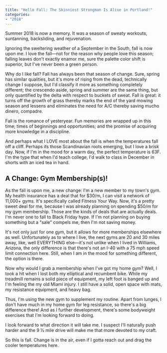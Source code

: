 ```yaml
---
title: "Hello Fall: The Skinniest Strongman Is Alive in Portland!"
categories:
- "2018"
---
```


Summer 2018 is now a memory.  It was a season of sweaty workouts, suntanning, backsliding, and rejuvenation.

Ignoring the sweltering weather of a September in the South, fall is now upon me. I love the fall—not for the reason why people love this season; falling leaves don't exactly enamor me, sure the palette color shift is superior, but I've never been a green person.

Why do I like fall? Fall has always been that season of change.  Sure, spring has similar qualities, but it's more of rising from the dead, technically change I suppose, but I'd classify it more as something completely different; the crescendo aside, spring and summer are the same thing, but only quantified by the delta with respect to buckets of sweat.  Fall is great: it turns off the growth of grass thereby marks the end of the yard mowing season and lessens and eliminates the need for A/C thereby saving mucho dinero, compadre.

Fall is the romance of yesteryear.  Fun memories are wrapped up in this time; times of beginnings and opportunities; and the promise of acquiring more knowledge in a discipline.

And perhaps what I LOVE most about the fall is when the temperatures fall off a cliff.  Perhaps its those Scandinavian roots emerging, but I love a brisk day.  Now, if I'm in the mood for a warm day, the perfect temperature is 63F.  I'm the type that when I'd teach college, I'd walk to class in December in shorts with an iced tea in hand.

## A Change: Gym Membership(s)!

As the fall is upon me, a new change:  I'm a new member to my town's gym.  My health insurance has a deal that for $30/m, I can visit a network of 11,000+ gyms.  It's specifically called Fitness Your Way.  Now, it's a pretty sweet deal for me, because I was already planning on spending $50/m for my gym membership.  Those are the kinds of deals that are actually deals.  I'm never one to fall to Black Friday hype.  If I'm not planning on buying something but a "sale" compels me, then I'm not saving money.

It's not only just for one gym, but it allows for more memberships elsewhere as well.  Unfortunately as to where I live, the next gyms are 20 and 30 miles away, like, well EVERYTHING else—it's not unlike when I lived in Williams, Arizona, the only difference is that there's not an I-40 with a 75 mph speed limit connection here.  Still, when I am in the mood for something different, the option is there.

Now why would I grab a membership when I've got my home gym?  Well, I took a hit when I lost both my elliptical and recumbent bike.  While my treadmill remains a solid piece of equipment, my left foot is banged up and I'm feeling the my old Miami injury.  I still have a solid, open space with mats, my resistance equipment, and heavy bag.

Thus, I'm using the new gym to supplement my routine. Apart from lunges, I don't have much in my home gym for leg resistance, so there's a big difference there!  And as I further development, there's some bodyweight exercises that I'm looking forward to doing.

I look forward to what direction it will take me.  I suspect I'll naturally push harder and the 9 ½ mile drive will make me that more devoted to my craft.

So this is fall.  Change is in the air, even if I gotta reach out and drag the cooler temperatures here.
